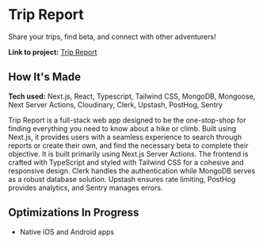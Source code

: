 # Trip Report

Share your trips, find beta, and connect with other adventurers!

**Link to project:** [Trip Report](https://tripreport.co)

## How It's Made

**Tech used:** Next.js, React, Typescript, Tailwind CSS, MongoDB, Mongoose, Next Server Actions, Cloudinary, Clerk, Upstash, PostHog, Sentry

Trip Report is a full-stack web app designed to be the one-stop-shop for finding everything you need to know about a hike or climb. Built using Next.js, it provides users with a seamless experience to search through reports or create their own, and find the necessary beta to complete their objective. It is built primarily using Next.js Server Actions. The frontend is crafted with TypeScript and styled with Tailwind CSS for a cohesive and responsive design. Clerk handles the authentication while MongoDB serves as a robust database solution. Upstash ensures rate limiting, PostHog provides analytics, and Sentry manages errors.

## Optimizations In Progress

- Native iOS and Android apps
